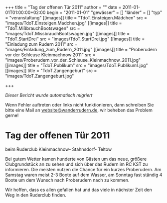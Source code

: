 +++
title = "Tag der offenen Tür 2011"
author = ""
date = 2011-01-01T01:00:00+02:00
begin = "2011-01-01"
"gewässer" = []
"länder" = []
"typ" = "veranstaltung"
[[images]]
title = "TdoT.Einsteigen.Mädchen"
src = "images/TdoT.Einsteigen.Madchen.jpg"
[[images]]
title = "TdoT.MißbrauchBootswagen"
src = "images/TdoT.MissbrauchBootswagen.jpg"
[[images]]
title = "TdoT.StartDrei"
src = "images/TdoT.StartDrei.jpg"
[[images]]
title = "Einladung zum Rudern 2011"
src = "images/Einladung_zum_Rudern_2011.jpg"
[[images]]
title = "Proberudern vor der Schleuse Kleinmachnow 2011"
src = "images/Proberudern_vor_der_Schleuse_Kleinmachnow_2011.jpg"
[[images]]
title = "TdoT.Publikum"
src = "images/TdoT.Publikum1.jpg"
[[images]]
title = "TdoT.Zangengeburt"
src = "images/TdoT.Zangengeburt.jpg"

+++


*Dieser Bericht wurde automatisch migriert*

Wenn Fehler auftreten oder links nicht funktionieren, dann schreiben Sie bitte eine Mail an website@wanderrudern.de, wir beheben das Problem gerne!



# Tag der offenen Tür 2011


beim Ruderclub Kleinmachnow- Stahnsdorf- Teltow

Bei gutem Wetter kamen hunderte von Gästen um das neue, größere Clubgrundstück an zu sehen und sich über das Rudern im RC KST zu informieren. Die meisten nutzen die Chance für ein kurzes Proberudern. Am Samstag waren meist 2-3 Boote auf dem Wasser, am Sonntag fast ständig 4 Boote um dem Wunsch nach Proberudern nach zu kommen.

Wir hoffen, dass es allen gefallen hat und das viele in nächster Zeit den Weg in den Ruderclub finden.